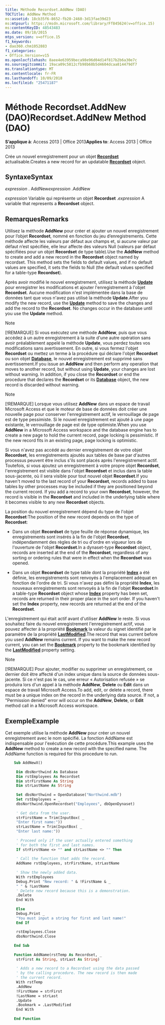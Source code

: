 ```yaml
---
title: Méthode Recordset.AddNew (DAO)
TOCTitle: AddNew Method
ms:assetid: 18cb35f6-8652-fb20-2460-3d13fae39d23
ms:mtpsurl: https://msdn.microsoft.com/library/Ff845624(v=office.15)
ms:contentKeyID: 48543483
ms.date: 09/18/2015
mtps_version: v=office.15
f1_keywords:
- dao360.chm1052883
f1_categories:
- Office.Version=v15
ms.openlocfilehash: 8aee4e63959beca98e96d04d14f817b2b6a30e7c
ms.sourcegitcommit: 19aca09c5812cfb98b68b5d4604dcaa814479df7
ms.translationtype: MT
ms.contentlocale: fr-FR
ms.lasthandoff: 10/09/2018
ms.locfileid: "25471187"
---
```

# <a name="recordsetaddnew-method-dao"></a><span data-ttu-id="02ff4-102">Méthode Recordset.AddNew (DAO)</span><span class="sxs-lookup"><span data-stu-id="02ff4-102">Recordset.AddNew Method (DAO)</span></span>


<span data-ttu-id="02ff4-103">**S’applique à**: Access 2013 | Office 2013</span><span class="sxs-lookup"><span data-stu-id="02ff4-103">**Applies to**: Access 2013 | Office 2013</span></span>

<span data-ttu-id="02ff4-104">Crée un nouvel enregistrement pour un objet **[Recordset](recordset-object-dao.md)** actualisable.</span><span class="sxs-lookup"><span data-stu-id="02ff4-104">Creates a new record for an updatable **[Recordset](recordset-object-dao.md)** object.</span></span>

## <a name="syntax"></a><span data-ttu-id="02ff4-105">Syntaxe</span><span class="sxs-lookup"><span data-stu-id="02ff4-105">Syntax</span></span>

<span data-ttu-id="02ff4-106">*expression* . AddNew</span><span class="sxs-lookup"><span data-stu-id="02ff4-106">*expression* .AddNew</span></span>

<span data-ttu-id="02ff4-107">*expression* Variable qui représente un objet **Recordset** .</span><span class="sxs-lookup"><span data-stu-id="02ff4-107">*expression* A variable that represents a **Recordset** object.</span></span>

## <a name="remarks"></a><span data-ttu-id="02ff4-108">Remarques</span><span class="sxs-lookup"><span data-stu-id="02ff4-108">Remarks</span></span>

<span data-ttu-id="02ff4-p101">Utilisez la méthode **AddNew** pour créer et ajouter un nouvel enregistrement pour l’objet **Recordset**, nommé en fonction du jeu d’enregistrements. Cette méthode affecte les valeurs par défaut aux champs et, si aucune valeur par défaut n’est spécifiée, elle leur affecte des valeurs Null (valeurs par défaut spécifiées pour un objet **Recordset** de type table).</span><span class="sxs-lookup"><span data-stu-id="02ff4-p101">Use the **AddNew** method to create and add a new record in the **Recordset** object named by recordset. This method sets the fields to default values, and if no default values are specified, it sets the fields to Null (the default values specified for a table-type **Recordset**).</span></span>

<span data-ttu-id="02ff4-p102">Après avoir modifié le nouvel enregistrement, utilisez la méthode **[Update](recordset-update-method-dao.md)** pour enregistrer les modifications et ajouter l'enregistrement à l'objet **Recordset**. Aucune modification n'est implémentée dans la base de données tant que vous n'avez pas utilisé la méthode **Update**.</span><span class="sxs-lookup"><span data-stu-id="02ff4-p102">After you modify the new record, use the **[Update](recordset-update-method-dao.md)** method to save the changes and add the record to the **Recordset**. No changes occur in the database until you use the **Update** method.</span></span>


> [!NOTE]
> <P><span data-ttu-id="02ff4-p103">[!REMARQUE] Si vous exécutez une méthode <STRONG>AddNew</STRONG>, puis que vous accédez à un autre enregistrement à la suite d'une autre opération sans avoir préalablement appelé la méthode <STRONG>Update</STRONG>, vous perdez toutes vos modifications sans avertissement. En outre, si vous fermez l'objet <STRONG>Recordset</STRONG> ou mettez un terme à la procédure qui déclare l'objet <STRONG>Recordset</STRONG> ou son objet <STRONG><A href="database-object-dao.md">Database</A></STRONG>, le nouvel enregistrement est supprimé sans avertissement.</span><span class="sxs-lookup"><span data-stu-id="02ff4-p103">If you issue an <STRONG>AddNew</STRONG> and then perform any operation that moves to another record, but without using <STRONG>Update</STRONG>, your changes are lost without warning. In addition, if you close the <STRONG>Recordset</STRONG> or end the procedure that declares the <STRONG>Recordset</STRONG> or its <STRONG><A href="database-object-dao.md">Database</A></STRONG> object, the new record is discarded without warning.</span></span></P>




> [!NOTE]
> <P><span data-ttu-id="02ff4-p104">[!REMARQUE] Lorsque vous utilisez <STRONG>AddNew</STRONG> dans un espace de travail Microsoft Access et que le moteur de base de données doit créer une nouvelle page pour conserver l'enregistrement actif, le verrouillage de page est de type pessimiste. Si le nouvel enregistrement est ajouté à une page existante, le verrouillage de page est de type optimiste.</span><span class="sxs-lookup"><span data-stu-id="02ff4-p104">When you use <STRONG>AddNew</STRONG> in a Microsoft Access workspace and the database engine has to create a new page to hold the current record, page locking is pessimistic. If the new record fits in an existing page, page locking is optimistic.</span></span></P>



<span data-ttu-id="02ff4-p105">Si vous n'avez pas accédé au dernier enregistrement de votre objet **Recordset**, les enregistrements ajoutés aux tables de base par d'autres processus peuvent être inclus s'ils sont placés après l'enregistrement actif. Toutefois, si vous ajoutez un enregistrement à votre propre objet **Recordset**, l'enregistrement est visible dans l'objet **Recordset** et inclus dans la table sous-jacente, où il sera visible pour tout nouvel objet **Recordset**.</span><span class="sxs-lookup"><span data-stu-id="02ff4-p105">If you haven't moved to the last record of your **Recordset**, records added to base tables by other processes may be included if they are positioned beyond the current record. If you add a record to your own **Recordset**, however, the record is visible in the **Recordset** and included in the underlying table where it becomes visible to any new **Recordset** objects.</span></span>

<span data-ttu-id="02ff4-119">La position du nouvel enregistrement dépend du type de l'objet **Recordset**:</span><span class="sxs-lookup"><span data-stu-id="02ff4-119">The position of the new record depends on the type of **Recordset**:</span></span>

  - <span data-ttu-id="02ff4-120">Dans un objet **Recordset** de type feuille de réponse dynamique, les enregistrements sont insérés à la fin de l'objet **Recordset**, indépendamment des règles de tri ou d'ordre en vigueur lors de l'ouverture de l'objet **Recordset**.</span><span class="sxs-lookup"><span data-stu-id="02ff4-120">In a dynaset-type **Recordset** object, records are inserted at the end of the **Recordset**, regardless of any sorting or ordering rules that were in effect when the **Recordset** was opened.</span></span>

  - <span data-ttu-id="02ff4-p106">Dans un objet **Recordset** de type table dont la propriété **[Index](recordset-index-property-dao.md)** a été définie, les enregistrements sont renvoyés à l'emplacement adéquat en fonction de l'ordre de tri. Si vous n'avez pas défini la propriété **Index**, les nouveaux enregistrements sont renvoyés à la fin de l'objet **Recordset**.</span><span class="sxs-lookup"><span data-stu-id="02ff4-p106">In a table-type **Recordset** object whose **[Index](recordset-index-property-dao.md)** property has been set, records are returned in their proper place in the sort order. If you haven't set the **Index** property, new records are returned at the end of the **Recordset**.</span></span>

<span data-ttu-id="02ff4-p107">L'enregistrement qui était actif avant d'utiliser **AddNew** le reste. Si vous souhaitez faire du nouvel enregistrement l'enregistrement actif, vous pouvez affecter à la propriété **[Bookmark](recordset-bookmark-property-dao.md)** la valeur du signet identifié par le paramètre de la propriété **[LastModified](recordset-lastmodified-property-dao.md)**.</span><span class="sxs-lookup"><span data-stu-id="02ff4-p107">The record that was current before you used **AddNew** remains current. If you want to make the new record current, you can set the **[Bookmark](recordset-bookmark-property-dao.md)** property to the bookmark identified by the **[LastModified](recordset-lastmodified-property-dao.md)** property setting.</span></span>


> [!NOTE]
> <P><span data-ttu-id="02ff4-p108">[!REMARQUE] Pour ajouter, modifier ou supprimer un enregistrement, ce dernier doit être affecté d'un index unique dans la source de données sous-jacente. Si ce n'est pas le cas, une erreur « Autorisation refusée » se produira lors d'un appel à la méthode <STRONG>AddNew</STRONG>, <STRONG>Delete</STRONG> ou <STRONG>Edit</STRONG> dans un espace de travail Microsoft Access.</span><span class="sxs-lookup"><span data-stu-id="02ff4-p108">To add, edit, or delete a record, there must be a unique index on the record in the underlying data source. If not, a "Permission denied" error will occur on the <STRONG>AddNew</STRONG>, <STRONG>Delete</STRONG>, or <STRONG>Edit</STRONG> method call in a Microsoft Access workspace.</span></span></P>



## <a name="example"></a><span data-ttu-id="02ff4-127">Exemple</span><span class="sxs-lookup"><span data-stu-id="02ff4-127">Example</span></span>

<span data-ttu-id="02ff4-p109">Cet exemple utilise la méthode **AddNew** pour créer un nouvel enregistrement avec le nom spécifié. La fonction AddName est indispensable pour l'exécution de cette procédure.</span><span class="sxs-lookup"><span data-stu-id="02ff4-p109">This example uses the **AddNew** method to create a new record with the specified name. The AddName function is required for this procedure to run.</span></span>

```vb
    Sub AddNewX() 
     
     Dim dbsNorthwind As Database 
     Dim rstEmployees As Recordset 
     Dim strFirstName As String 
     Dim strLastName As String 
     
     Set dbsNorthwind = OpenDatabase("Northwind.mdb") 
     Set rstEmployees = _ 
     dbsNorthwind.OpenRecordset("Employees", dbOpenDynaset) 
     
     ' Get data from the user. 
     strFirstName = Trim(InputBox( _ 
     "Enter first name:")) 
     strLastName = Trim(InputBox( _ 
     "Enter last name:")) 
     
     ' Proceed only if the user actually entered something 
     ' for both the first and last names. 
     If strFirstName <> "" and strLastName <> "" Then 
     
     ' Call the function that adds the record. 
     AddName rstEmployees, strFirstName, strLastName 
     
     ' Show the newly added data. 
     With rstEmployees 
     Debug.Print "New record: " & !FirstName & _ 
     " " & !LastName 
     ' Delete new record because this is a demonstration. 
     .Delete 
     End With 
     
     Else 
     Debug.Print _ 
     "You must input a string for first and last name!" 
     End If 
     
     rstEmployees.Close 
     dbsNorthwind.Close 
     
    End Sub 
     
    Function AddName(rstTemp As Recordset, _ 
     strFirst As String, strLast As String) 
     
     ' Adds a new record to a Recordset using the data passed 
     ' by the calling procedure. The new record is then made 
     ' the current record. 
     With rstTemp 
     .AddNew 
     !FirstName = strFirst 
     !LastName = strLast 
     .Update 
     .Bookmark = .LastModified 
     End With 
     
    End Function
```
